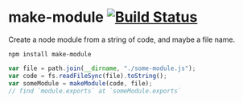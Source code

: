 # make-module [![Build Status](https://travis-ci.org/nickb1080/make-module.svg?branch=master)](https://travis-ci.org/nickb1080/make-module)

Create a node module from a string of code, and maybe a file name.

`npm install make-module`

```js
var file = path.join(__dirname, "./some-module.js");
var code = fs.readFileSync(file).toString();
var someModule = makeModule(code, file);
// find `module.exports` at `someModule.exports`
```
